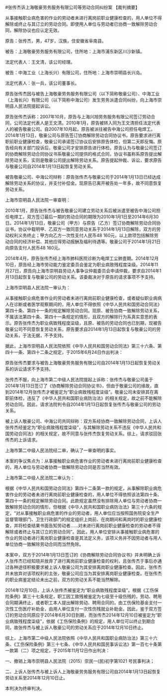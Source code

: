 #张传杰诉上海敬豪劳务服务有限公司等劳动合同纠纷案 
【裁判摘要】

从事接触职业病危害的作业的劳动者未进行离岗前职业健康检查的，用人单位不得解除或终止与其订立的劳动合同。即使用人单位与劳动者已协商一致解除劳动合同，解除协议也应认定无效。

原告：张传杰，男，47岁，汉族，住安徽省阜南县。

被告：上海敬豪劳务服务有限公司，住所地：上海市浦东新区川沙新镇。

法定代表人：王文清，该公司经理。

被告：中海工业（上海长兴）有限公司，住所地：上海市崇明县长兴岛。

法定代表人：张一兵，该公司董事长。

原告张传杰因与被告上海敬豪劳务服务有限公司（以下简称敬豪公司）、中海工业（上海长兴）有限公司（以下简称中海公司）发生劳务派遣合同纠纷，向上海市崇明县人民法院提起诉讼。

原告张传杰诉称：2007年10月，原告与上海兴旭劳务服务有限公司签订劳动合同，公司法定代表人是王文清。2010年1月，原告被转入同为王文清担任法定代表人的被告敬豪公司。自2007年10月起，原告被派往被告中海公司担任电焊工。2014年1月13日，敬豪公司与原告签订协商解除劳动合同协议书，原告要求进行离职前职业健康检查，敬豪公司承诺签订协议后安排原告体检，但第二天即反悔。原告经向有关部门投诉后，敬豪公司才安排原告进行体检。原告认为与敬豪公司签订的协商解除劳动合同协议书系敬豪公司提供的格式合同，协议书虽称系原告提出解除劳动关系，实则是敬豪公司提出解除劳动关系。原告提起仲裁、诉讼，要求原告与敬豪公司自2014年1月13日起恢复劳动关系。

被告敬豪公司、中海公司辩称：原告张传杰与敬豪公司于2014年1月13日已经达成解除劳动关系的协议，并支付补偿金。现原告已离开被告处一年多，故不同意恢复劳动关系。

上海市崇明县人民法院一审查明：

2010年1月，原告张传杰与被告敬豪公司建立劳动关系后被派遣至被告中海公司担任电焊工，双方签订最后一期的劳动合同的期限为2010年1月1日至2014年6月30日。2014年1月13日，敬豪公司（甲方）与原告（乙方）签订协商解除劳动合同协议书，协议中载明甲、乙双方一致同意劳动关系于2014年1月13日解除，双方的劳动权利义务终止；甲方向乙方一次性支付人民币48 160元，以上款项包括解除劳动合同的经济补偿、其他应得劳动报酬及福利待遇等。敬豪公司于2014年1月21日向原告支付人民币48 160元。

2014年4月，原告张传杰经上海市肺科医院诊断为电焊工尘肺壹期。2014年12月10日，原告经上海市劳动能力鉴定委员会鉴定为职业病致残程度柒级。2014年11月27日，原告向上海市崇明县劳动人事争议仲裁委员会申请仲裁，要求自2014年1月13日起恢复与敬豪公司的劳动关系。该委裁决对于原告的请求事项不予支持。

上海市崇明县人民法院一审认为：

从事接触职业病危害作业的劳动者未进行离岗前职业健康检查，或者疑似职业病病人在诊断或者医学观察期间的，用人单位不得依照《中华人民共和国劳动合同法》第四十条、第四十一条的规定解除劳动合同。现原、被告协商一致解除劳动关系，不属该法第四十条、第四十一条规定的情形，且双方的解除行为系真实意思的表示。原告张传杰为职业病致残程度柒级，且原、被告的劳动合同也已到期，现被告敬豪公司不同意恢复劳动关系，原告要求自2014年1月13日起恢复与敬豪公司的劳动关系，于法无据，不予支持。

据此，上海市崇明县人民法院依照《中华人民共和国劳动合同法》第三十六条、第四十一条、第四十二条之规定，于2015年6月24日作出判决：

原告张传杰要求与被告上海敬豪劳务服务有限公司自2014年1月13日起恢复劳动关系的诉讼请求不予支持。

张传杰不服，向上海市第二中级人民法院提起上诉称：张传杰与敬豪公司虽于2014年1月13日签订了《协商解除劳动合同协议书》，但由于敬豪公司的缘故，直到2014年12月张传杰才被鉴定为“职业病致残程度柒级”。敬豪公司未安排其在离职前体检，违反了《中华人民共和国职业病防治法》的相关规定，故之前不能解除劳动合同。因此，请求法院判令自2014年1月13日起恢复张传杰与敬豪公司的劳动关系。

被上诉人敬豪公司、中海公司共同辩称：双方系经协商一致解除劳动合同，上诉人张传杰经鉴定为“职业病致残程度柒级”，与其解除劳动关系不违反《中华人民共和国劳动合同法》的相关规定，故不同意与张传杰恢复劳动关系。综上，请求驳回张传杰的上诉请求。

上海市第二中级人民法院经二审，确认了一审查明的事实。

本案的争议焦点为：从事接触职业病危害作业的劳动者未进行离岗前职业健康检查的，用人单位与劳动者协商一致解除劳动合同是否当然有效。

上海市第二中级人民法院二审认为：

根据《中华人民共和国劳动合同法》第四十二条第一款的规定，从事解除职业病危害作业的劳动者未进行离岗前职业健康检查的，用人单位不得依照该法第四十条、第四十一条的规定解除劳动合同。此款规定虽然没有排除用人单位与劳动者协商一致解除劳动合同的情形，但根据《中华人民共和国职业病防治法》第三十六条的规定，“对从事接触职业病危害的作业的劳动者，用人单位应当按照国务院安全生产监督管理部门、卫生行政部门的规定组织上岗前、在岗期间和离岗时的职业健康检查，并将检查结果书面告知劳动者……对未进行离岗前职业健康检查的劳动者不得解除或者终止与其订立的劳动合同”。因此，用人单位安排从事接触职业病危害的作业的劳动者进行离岗职业健康检查是其法定义务，该项义务并不因劳动者与用人单位协商一致解除劳动合同而当然免除。

本案中，双方于2014年1月13日签订的《协商解除劳动合同协议书》并未明确上诉人张传杰已经知晓并放弃了进行离岗前职业健康检查的权利，且张传杰于事后亦通过各种途径积极要求被上诉人敬豪公司为其安排离岗职业健康检查。因此，张传杰并未放弃对该项权利的主张，敬豪公司应当为其安排离岗职业健康检查。在张传杰的职业病鉴定结论未出之前，双方的劳动关系不能当然解除。

2014年12月10日，上诉人张传杰被鉴定为“职业病致残程度柒级”。根据《工伤保险条例》第三十七条规定，职工因工致残被鉴定为七级至十级伤残的，劳动、聘用合同期满终止，或者职工本人提出解除劳动、聘用合同的，由工伤保险基金支付一次性工伤医疗补助金，由用人单位支付一次性伤残就业补助金。因此，鉴于双方签订的劳动合同原应于2014年6月30日到期，而张传杰2014年12月10日被鉴定为“职业病致残程度柒级”，依据《工伤保险条例》的规定，用人单位可以终止到期合同，故张传杰与被上诉人敬豪公司的劳动关系应于2014年12月10日终止。

综上，上海市第二中级人民法院依照《中华人民共和国职业病防治法》第三十六条、《工伤保险条例》第三十七条、《中华人民共和国民事诉讼法》第一百七十条第一款第（二）项之规定，于2015年11月12日作出判决：

一、撤销上海市崇明县人民法院（2015）崇民一(民)初字第1021 号民事判决；

二、上诉人张传杰与被上诉人上海敬豪劳务服务有限公司自2014年1月13日起恢复劳动关系至2014年12月10日止。

本判决为终审判决。




